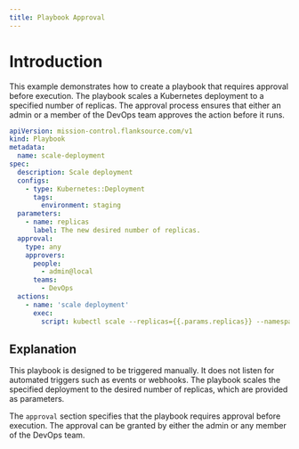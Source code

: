 ```yaml
---
title: Playbook Approval
---
```


# Introduction

This example demonstrates how to create a playbook that requires approval before execution. The playbook scales a Kubernetes deployment to a specified number of replicas. The approval process ensures that either an admin or a member of the DevOps team approves the action before it runs.

```yaml title="approval.yaml"
apiVersion: mission-control.flanksource.com/v1
kind: Playbook
metadata:
  name: scale-deployment
spec:
  description: Scale deployment
  configs:
    - type: Kubernetes::Deployment
      tags:
        environment: staging
  parameters:
    - name: replicas
      label: The new desired number of replicas.
  approval:
    type: any
    approvers:
      people:
        - admin@local
      teams:
        - DevOps
  actions:
    - name: 'scale deployment'
      exec:
        script: kubectl scale --replicas={{.params.replicas}} --namespace={{.config.tags.namespace}} deployment {{.config.name}}
```

## Explanation

This playbook is designed to be triggered manually. It does not listen for automated triggers such as events or webhooks. The playbook scales the specified deployment to the desired number of replicas, which are provided as parameters.

The `approval` section specifies that the playbook requires approval before execution. The approval can be granted by either the admin or any member of the DevOps team.
